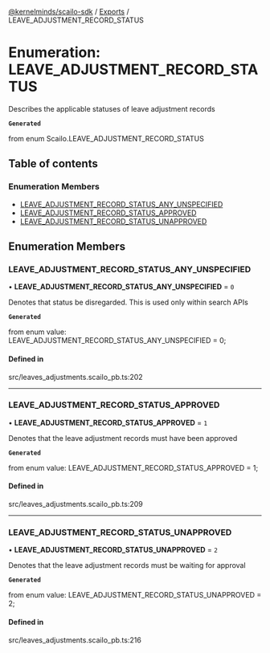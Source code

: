 [@kernelminds/scailo-sdk](../README.md) / [Exports](../modules.md) / LEAVE\_ADJUSTMENT\_RECORD\_STATUS

# Enumeration: LEAVE\_ADJUSTMENT\_RECORD\_STATUS

Describes the applicable statuses of leave adjustment records

**`Generated`**

from enum Scailo.LEAVE_ADJUSTMENT_RECORD_STATUS

## Table of contents

### Enumeration Members

- [LEAVE\_ADJUSTMENT\_RECORD\_STATUS\_ANY\_UNSPECIFIED](LEAVE_ADJUSTMENT_RECORD_STATUS.md#leave_adjustment_record_status_any_unspecified)
- [LEAVE\_ADJUSTMENT\_RECORD\_STATUS\_APPROVED](LEAVE_ADJUSTMENT_RECORD_STATUS.md#leave_adjustment_record_status_approved)
- [LEAVE\_ADJUSTMENT\_RECORD\_STATUS\_UNAPPROVED](LEAVE_ADJUSTMENT_RECORD_STATUS.md#leave_adjustment_record_status_unapproved)

## Enumeration Members

### LEAVE\_ADJUSTMENT\_RECORD\_STATUS\_ANY\_UNSPECIFIED

• **LEAVE\_ADJUSTMENT\_RECORD\_STATUS\_ANY\_UNSPECIFIED** = ``0``

Denotes that status be disregarded. This is used only within search APIs

**`Generated`**

from enum value: LEAVE_ADJUSTMENT_RECORD_STATUS_ANY_UNSPECIFIED = 0;

#### Defined in

src/leaves_adjustments.scailo_pb.ts:202

___

### LEAVE\_ADJUSTMENT\_RECORD\_STATUS\_APPROVED

• **LEAVE\_ADJUSTMENT\_RECORD\_STATUS\_APPROVED** = ``1``

Denotes that the leave adjustment records must have been approved

**`Generated`**

from enum value: LEAVE_ADJUSTMENT_RECORD_STATUS_APPROVED = 1;

#### Defined in

src/leaves_adjustments.scailo_pb.ts:209

___

### LEAVE\_ADJUSTMENT\_RECORD\_STATUS\_UNAPPROVED

• **LEAVE\_ADJUSTMENT\_RECORD\_STATUS\_UNAPPROVED** = ``2``

Denotes that the leave adjustment records must be waiting for approval

**`Generated`**

from enum value: LEAVE_ADJUSTMENT_RECORD_STATUS_UNAPPROVED = 2;

#### Defined in

src/leaves_adjustments.scailo_pb.ts:216
